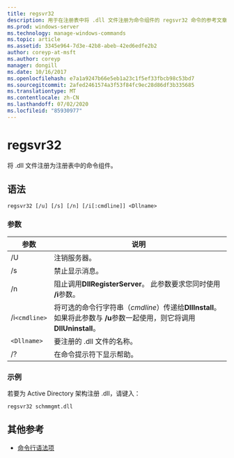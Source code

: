 ```yaml
---
title: regsvr32
description: 用于在注册表中将 .dll 文件注册为命令组件的 regsvr32 命令的参考文章。
ms.prod: windows-server
ms.technology: manage-windows-commands
ms.topic: article
ms.assetid: 3345e964-7d3e-42b8-abeb-42ed6edfe2b2
author: coreyp-at-msft
ms.author: coreyp
manager: dongill
ms.date: 10/16/2017
ms.openlocfilehash: e7a1a9247b66e5eb1a23c1f5ef33fbcb98c53bd7
ms.sourcegitcommit: 2afed2461574a3f53f84fc9ec28d86df3b335685
ms.translationtype: MT
ms.contentlocale: zh-CN
ms.lasthandoff: 07/02/2020
ms.locfileid: "85930977"
---
```

# <a name="regsvr32"></a>regsvr32

将 .dll 文件注册为注册表中的命令组件。

## <a name="syntax"></a>语法

```
regsvr32 [/u] [/s] [/n] [/i[:cmdline]] <Dllname>
```

### <a name="parameters"></a>参数

| 参数 | 说明 |
|--|--|
| /U | 注销服务器。 |
| /s | 禁止显示消息。 |
| /n | 阻止调用**DllRegisterServer**。 此参数要求您同时使用 **/i**参数。 |
| /i`<cmdline>` | 将可选的命令行字符串（*cmdline*）传递给**DllInstall**。 如果将此参数与 **/u**参数一起使用，则它将调用**DllUninstall**。 |
| `<Dllname>` | 要注册的 .dll 文件的名称。 |
| /? | 在命令提示符下显示帮助。 |

### <a name="examples"></a>示例

若要为 Active Directory 架构注册 .dll，请键入：

```
regsvr32 schmmgmt.dll
```

## <a name="additional-references"></a>其他参考

- [命令行语法项](command-line-syntax-key.md)
